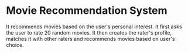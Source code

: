 # Movie Recommendation System

It recommends movies based on the user's personal interest. It first asks the user to rate 20 random movies. It then creates the rater's profile, matches it with other raters and recommends movies based on user's choice.
